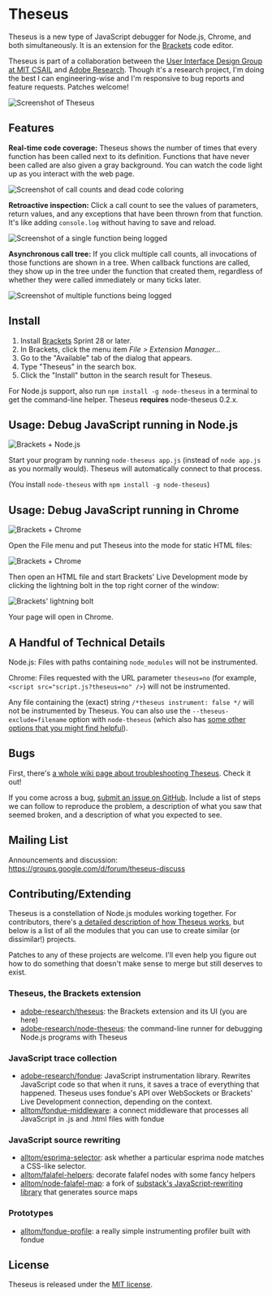 Theseus
=======

Theseus is a new type of JavaScript debugger for Node.js, Chrome, and both simultaneously. It is an extension for the [Brackets](https://github.com/adobe/brackets) code editor.

Theseus is part of a collaboration between the [User Interface Design Group at MIT CSAIL](http://groups.csail.mit.edu/uid/) and [Adobe Research](http://research.adobe.com/). Though it's a research project, I'm doing the best I can engineering-wise and I'm responsive to bug reports and feature requests. Patches welcome!

![Screenshot of Theseus](https://raw.github.com/adobe-research/theseus/gh-pages/screenshot.png)

Features
--------

**Real-time code coverage:** Theseus shows the number of times that every function has been called next to its definition. Functions that have never been called are also given a gray background. You can watch the code light up as you interact with the web page.

![Screenshot of call counts and dead code coloring](https://raw.github.com/adobe-research/theseus/gh-pages/call-counts.png)

**Retroactive inspection:** Click a call count to see the values of parameters, return values, and any exceptions that have been thrown from that function. It's like adding `console.log` without having to save and reload.

![Screenshot of a single function being logged](https://raw.github.com/adobe-research/theseus/gh-pages/log1.png)

**Asynchronous call tree:** If you click multiple call counts, all invocations of those functions are shown in a tree. When callback functions are called, they show up in the tree under the function that created them, regardless of whether they were called immediately or many ticks later.

![Screenshot of multiple functions being logged](https://raw.github.com/adobe-research/theseus/gh-pages/log2.png)

Install
-------

1. Install [Brackets](http://download.brackets.io/) Sprint 28 or later.
2. In Brackets, click the menu item *File > Extension Manager...*
3. Go to the "Available" tab of the dialog that appears.
4. Type "Theseus" in the search box.
5. Click the "Install" button in the search result for Theseus.

For Node.js support, also run `npm install -g node-theseus` in a terminal to get the command-line helper. Theseus **requires** node-theseus 0.2.x.

Usage: Debug JavaScript running in Node.js
------------------------------------------

![Brackets + Node.js](https://raw.github.com/adobe-research/theseus/gh-pages/theseus-node.png)

Start your program by running `node-theseus app.js` (instead of `node app.js` as you normally would). Theseus will automatically connect to that process.

(You install `node-theseus` with `npm install -g node-theseus`)

Usage: Debug JavaScript running in Chrome
-----------------------------------------

![Brackets + Chrome](https://raw.github.com/adobe-research/theseus/gh-pages/theseus-chrome.png)

Open the File menu and put Theseus into the mode for static HTML files:

![Brackets + Chrome](https://raw.github.com/adobe-research/theseus/gh-pages/theseus-mode-static.png)

Then open an HTML file and start Brackets' Live Development mode by clicking the lightning bolt in the top right corner of the window:

![Brackets' lightning bolt](https://raw.github.com/adobe-research/theseus/gh-pages/lightning-bolt.png)

Your page will open in Chrome.

A Handful of Technical Details
------------------------------

Node.js: Files with paths containing `node_modules` will not be instrumented.

Chrome: Files requested with the URL parameter `theseus=no` (for example, `<script src="script.js?theseus=no" />`) will not be instrumented.

Any file containing the (exact) string `/*theseus instrument: false */` will not be instrumented by Theseus. You can also use the `--theseus-exclude=filename` option with `node-theseus` (which also has [some other options that you might find helpful](https://github.com/adobe-research/node-theseus)).

Bugs
----

First, there's [a whole wiki page about troubleshooting Theseus](https://github.com/adobe-research/theseus/wiki/Troubleshooting-Theseus). Check it out!

If you come across a bug, [submit an issue on GitHub](https://github.com/adobe-research/theseus/issues). Include a list of steps we can follow to reproduce the problem, a description of what you saw that seemed broken, and a description of what you expected to see.

Mailing List
------------

Announcements and discussion: https://groups.google.com/d/forum/theseus-discuss

Contributing/Extending
----------------------

Theseus is a constellation of Node.js modules working together. For contributors, there's [a detailed description of how Theseus works](https://github.com/adobe-research/theseus/wiki/Theseus-Development), but below is a list of all the modules that you can use to create similar (or dissimilar!) projects.

Patches to any of these projects are welcome. I'll even help you figure out how to do something that doesn't make sense to merge but still deserves to exist.

### Theseus, the Brackets extension

* [adobe-research/theseus](https://github.com/adobe-research/theseus): the Brackets extension and its UI (you are here)
* [adobe-research/node-theseus](https://github.com/adobe-research/node-theseus): the command-line runner for debugging Node.js programs with Theseus

### JavaScript trace collection

* [adobe-research/fondue](https://github.com/adobe-research/fondue): JavaScript instrumentation library. Rewrites JavaScript code so that when it runs, it saves a trace of everything that happened. Theseus uses fondue's API over WebSockets or Brackets' Live Development connection, depending on the context.
* [alltom/fondue-middleware](https://github.com/alltom/fondue-middleware): a connect middleware that processes all JavaScript in .js and .html files with fondue

### JavaScript source rewriting

* [alltom/esprima-selector](https://github.com/alltom/esprima-selector): ask whether a particular esprima node matches a CSS-like selector.
* [alltom/falafel-helpers](https://github.com/alltom/falafel-helpers): decorate falafel nodes with some fancy helpers
* [alltom/node-falafel-map](https://github.com/alltom/node-falafel-map): a fork of [substack's JavaScript-rewriting library](https://github.com/substack/node-falafel) that generates source maps

### Prototypes

* [alltom/fondue-profile](https://github.com/alltom/fondue-profile): a really simple instrumenting profiler built with fondue


License
-------

Theseus is released under the [MIT license](http://opensource.org/licenses/MIT).
